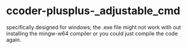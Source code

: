 # ccoder-plusplus-_adjustable_cmd
specifically designed for windows;
the .exe file might not work with out installing the mingw-w64 compiler or you could just compile the code again.

